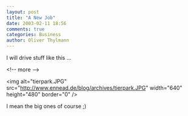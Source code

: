 ```yaml
---
layout: post
title: "A New Job"
date: 2003-02-11 18:56
comments: true
categories: Business
author: Oliver Thylmann
---
```



I will drive stuff like this ...


&lt;!-- more --&gt;


&lt;img alt=&quot;tierpark.JPG&quot; src=&quot;http://www.ennead.de/blog/archives/tierpark.JPG&quot; width=&quot;640&quot; height=&quot;480&quot; border=&quot;0&quot; /&gt;

I mean the big ones of course ;)


